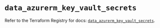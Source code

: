 # `data_azurerm_key_vault_secrets`

Refer to the Terraform Registry for docs: [`data_azurerm_key_vault_secrets`](https://registry.terraform.io/providers/hashicorp/azurerm/3.99.0/docs/data-sources/key_vault_secrets).
